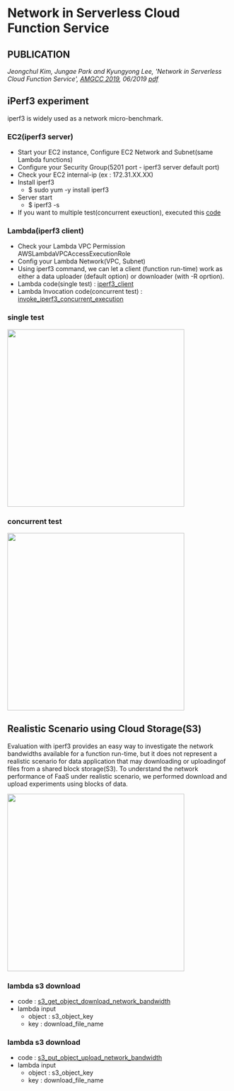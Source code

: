 # Network in Serverless Cloud Function Service
## PUBLICATION
_Jeongchul Kim, Jungae Park and Kyungyong Lee, 'Network in Serverless Cloud Function Service',
[AMGCC 2019](http://htcaas.kisti.re.kr/wiki/index.php/AMGCC19), 06/2019 [pdf]()_

## iPerf3 experiment
iperf3 is widely used as a network micro-benchmark.
### EC2(iperf3 server)
 - Start your EC2 instance, Configure EC2 Network and Subnet(same Lambda functions)
 - Configure your Security Group(5201 port - iperf3 server default port)
 - Check your EC2 internal-ip (ex : 172.31.XX.XX)
 - Install iperf3 
   - $ sudo yum -y install iperf3
 - Server start
   - $ iperf3 -s 
 - If you want to multiple test(concurrent exeuction), executed this [code](https://github.com/kmu-bigdata/faas-network/blob/master/ec2/iperf3_server/restart_iperf_server.sh)

### Lambda(iperf3 client)
 - Check your Lambda VPC Permission AWSLambdaVPCAccessExecutionRole
 - Config your Lambda Network(VPC, Subnet)
 - Using iperf3 command, we can let a client (function run-time) work as either a data uploader (default option) or downloader (with -R oprtion).
 - Lambda code(single test) : [iperf3_client](https://github.com/kmu-bigdata/faas-network/tree/master/lambda/iperf3_client)
 - Lambda Invocation code(concurrent test) : [invoke_iperf3_concurrent_execution](https://github.com/kmu-bigdata/faas-network/blob/master/lambda/invoke_iperf3_concurrent_execution/lambda_function.py)

### single test
<img src="https://user-images.githubusercontent.com/10591350/57977928-41614c00-7a3d-11e9-9692-99a66591ddbc.png" width="400">

### concurrent test
<img src="https://user-images.githubusercontent.com/10591350/57977954-c77d9280-7a3d-11e9-8962-be83320e7b6b.png" width="400">

## Realistic Scenario using Cloud Storage(S3)
Evaluation with iperf3 provides an easy way to investigate the network bandwidths available for a function run-time, but it does not represent a realistic scenario for data application that may downloading or uploadingof files from a shared block storage(S3).
To understand the network performance of FaaS under realistic scenario, we performed download and upload experiments using blocks of data.

<img src="https://user-images.githubusercontent.com/10591350/57977932-550cb280-7a3d-11e9-8baa-833b8e28d5c8.png" width="400">

### lambda s3 download
 - code : [s3_get_object_download_network_bandwidth](https://github.com/kmu-bigdata/faas-network/blob/master/lambda/s3_get_object_download_network_bandwidth/lambda_function.py)
 - lambda input
   - object : s3_object_key
   - key : download_file_name
 
 ### lambda s3 download
 - code : [s3_put_object_upload_network_bandwidth](https://github.com/kmu-bigdata/faas-network/blob/master/lambda/s3_put_object_upload_network_bandwidth/lambda_function.py)
 - lambda input
   - object : s3_object_key
   - key : download_file_name
